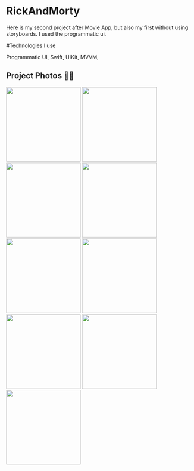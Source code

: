 # RickAndMorty 

Here is my second project after Movie App, but also my first without using storyboards. I used the programmatic ui. 

#Technologies I use

Programmatic UI, Swift, UIKit, MVVM, 

## Project Photos 🤍💐
<img src="https://github.com/dionyysus/RickAndMorty/assets/59100182/53bce1db-9808-4eca-993a-068221b21656" width="200">
<img src="https://github.com/dionyysus/RickAndMorty/assets/59100182/306bd6ab-aaf0-482b-b8eb-2ad543a31e4f" width="200">
<img src="https://github.com/dionyysus/RickAndMorty/assets/59100182/142dcbfa-3079-4a37-9fb5-3f442623acd6" width="200">
<img src="https://github.com/dionyysus/RickAndMorty/assets/59100182/01a97473-3d2e-45f2-a9f9-6561bb193c7e" width="200">
<img src="https://github.com/dionyysus/RickAndMorty/assets/59100182/4e5fa520-5adc-4fcd-b2a2-463a0f657777" width="200">
<img src="https://github.com/dionyysus/RickAndMorty/assets/59100182/6aa86cdc-2e60-434b-8d99-302303006d0b" width="200">
<img src="https://github.com/dionyysus/RickAndMorty/assets/59100182/d015e07f-b8e5-4e2a-a3ab-33a3106b3983" width="200">
<img src="https://github.com/dionyysus/RickAndMorty/assets/59100182/cea5d8f7-cee7-48f4-b959-f7f18ad27a22" width="200">
<img src="https://github.com/dionyysus/RickAndMorty/assets/59100182/11e5797e-0111-40e7-9b9f-1a884b818ce5" width="200">
